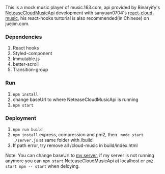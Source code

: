 This is a mock music player of music.163.com, api provided by Binaryify's [NeteaseCloudMusicApi](https://github.com/Binaryify/NeteaseCloudMusicApi.git)
development with sanyuan0704's [react-cloud-music](https://github.com/sanyuan0704/react-cloud-music.git), his react-hooks turtorial is also recommended(in Chinese) on juejim.com. 

### Dependencies
1. React hooks
2. Styled-component
3. Immutable.js
4. better-scroll
5. Transition-group


### Run
1. ```npm install```
2. change baseUrl to where NeteaseCloudMusicApi is running
3. ```npm start```

### Deployment
1. ```npm run build``` 
2. ```npm install``` express, compression and pm2, then ``` node start ./server.js``` at same folder with /build
3. If path error, try remove all /cloud-music in build/index.html


Note: You can change baseUrl to [my server](http://120.78.214.127:3000/), if my server is not running anymore you can ```npm start``` NeteaseCloudMusicApi at localhost or ```pm2 start npm -- start``` when deloying.